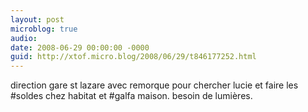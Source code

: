 ```yaml
---
layout: post
microblog: true
audio: 
date: 2008-06-29 00:00:00 -0000
guid: http://xtof.micro.blog/2008/06/29/t846177252.html
---
```

direction gare st lazare avec remorque pour chercher lucie et faire les #soldes chez habitat et #galfa maison. besoin de lumières.
